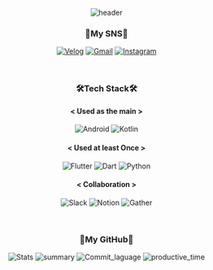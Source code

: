 <div align=center>
 
![header](https://capsule-render.vercel.app/api?type=waving&color=timeGradient&text=Welcom%20to%20Soyeon's%20GitHub👋&animation=twinkling&fontSize=35&fontAlignY=40&fontAlign=70&height=250)

<h3>🐬My SNS🐬</h2>

[![Velog](https://img.shields.io/badge/Velog-11B48A?style=flat-square&logo=Vimeo&logoColor=white&link=https://velog.io/@ars_yeon)](https://velog.io/@ars_yeon) [![Gmail](https://img.shields.io/badge/Gmail-EA4335?style=flat-square&logo=Gmail&logoColor=white&link=mailto:zosel7301@gmail.com)](mailto:zosel7301@gmail.com) [![Instagram](https://img.shields.io/badge/Instagram-E4405F?style=flat-square&logo=Vimeo&logoColor=white&link=https://www.instagram.com/sozi__1126)](https://www.instagram.com/sozi__1126)

<br>
<h3>🛠️Tech Stack🛠️</h2>

<h4>< Used as the main ></h4>

![Android](https://img.shields.io/badge/android-3DDC84?style=flat&logo=android&logoColor=white) ![Kotlin](https://img.shields.io/badge/kotlin-7F52FF?style=flat&logo=kotlin&logoColor=white)

<h4>< Used at least Once ></h4>

![Flutter](https://img.shields.io/badge/flutter-02569B?style=flat&logo=flutter&logoColor=white) ![Dart](https://img.shields.io/badge/dart-0175C2?style=flat&logo=dart&logoColor=white) ![Python](https://img.shields.io/badge/python-3776AB?style=flat&logo=python&logoColor=white)

<h4>< Collaboration ></h4>

![Slack](https://img.shields.io/badge/slack-4A154B?style=flat&logo=slack&logoColor=white) ![Notion](https://img.shields.io/badge/notion-000000?style=flat&logo=notion&logoColor=white) ![Gather](https://img.shields.io/badge/gather-4358D8?style=flat&logo=gather&logoColor=white)

<br>

<h3>🌱My GitHub🌱</h3>

<!-- [![Hits](https://hits.seeyoufarm.com/api/count/incr/badge.svg?url=https%3A%2F%2Fgithub.com%2Fars-yeon%2F&count_bg=%237381D7&title_bg=%23555555&icon=&icon_color=%23E7E7E7&title=views&edge_flat=false)](https://hits.seeyoufarm.com) -->

![Stats](http://github-profile-summary-cards.vercel.app/api/cards/stats?username=ars-yeon&theme=transparent)
![summary](http://github-profile-summary-cards.vercel.app/api/cards/profile-details?username=ars-yeon&theme=transparent)
![Commit_laguage](http://github-profile-summary-cards.vercel.app/api/cards/most-commit-language?username=ars-yeon&theme=transparent) ![productive_time](http://github-profile-summary-cards.vercel.app/api/cards/productive-time?username=ars-yeon&theme=transparent&utcOffset=9)
</div>

